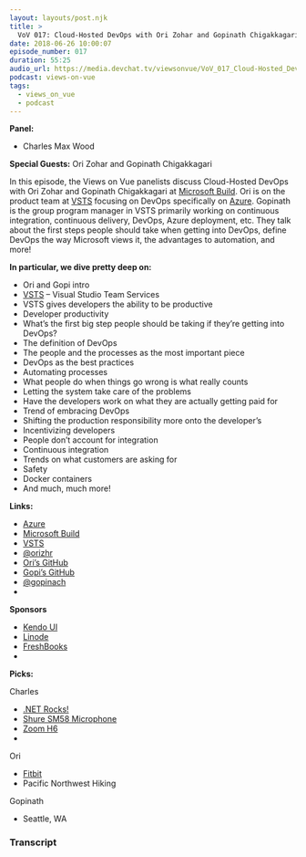 ```yaml
---
layout: layouts/post.njk
title: >
  VoV 017: Cloud-Hosted DevOps with Ori Zohar and Gopinath Chigakkagari LIVE at Microsoft Build
date: 2018-06-26 10:00:07
episode_number: 017
duration: 55:25
audio_url: https://media.devchat.tv/viewsonvue/VoV_017_Cloud-Hosted_DevOps_with_Ori_Zohar_and_Gopinath_Chigakkagari_LIVE_at_Microsoft_Build.mp3
podcast: views-on-vue
tags:
  - views_on_vue
  - podcast
---
```


**Panel:**

- Charles Max Wood

**Special Guests:** Ori Zohar and Gopinath Chigakkagari

In this episode, the Views on Vue panelists discuss Cloud-Hosted DevOps with Ori Zohar and Gopinath Chigakkagari at [Microsoft Build](https://www.microsoft.com/en-us/build). Ori is on the product team at [VSTS](https://www.visualstudio.com/team-services/) focusing on DevOps specifically on [Azure](https://azure.microsoft.com/en-us/?v=18.20). Gopinath is the group program manager in VSTS primarily working on continuous integration, continuous delivery, DevOps, Azure deployment, etc. They talk about the first steps people should take when getting into DevOps, define DevOps the way Microsoft views it, the advantages to automation, and more!

**In particular, we dive pretty deep on:**

- Ori and Gopi intro
- [VSTS](https://www.visualstudio.com/team-services/) – Visual Studio Team Services
- VSTS gives developers the ability to be productive
- Developer productivity
- What’s the first big step people should be taking if they’re getting into DevOps?
- The definition of DevOps
- The people and the processes as the most important piece
- DevOps as the best practices
- Automating processes
- What people do when things go wrong is what really counts
- Letting the system take care of the problems
- Have the developers work on what they are actually getting paid for
- Trend of embracing DevOps
- Shifting the production responsibility more onto the developer’s
- Incentivizing developers
- People don’t account for integration
- Continuous integration
- Trends on what customers are asking for
- Safety
- Docker containers
- And much, much more!

**Links:**

- [Azure](https://azure.microsoft.com/en-us/?v=18.20)
- [Microsoft Build](https://www.microsoft.com/en-us/build)
- [VSTS](https://www.visualstudio.com/team-services/)
- [@orizhr](https://twitter.com/orizhr)
- [Ori’s GitHub](https://github.com/orizohar)
- [Gopi’s GitHub](https://github.com/gopinathch)
- [@gopinach](https://twitter.com/gopinach)
-

**Sponsors**

- [Kendo UI](https://www.telerik.com/kendo-ui?utm_medium=social-paid&utm_source=devchattv&utm_campaign=kendo-ui-awareness-jsjabber)
- [Linode](https://promo.linode.com/javascriptjabber/)
- [FreshBooks](https://www.freshbooks.com/invoice?ref=11731&utm_source=pbm&utm_medium=affiliate-program&utm_influencer=419364&utm_campaign=podcast-influencers)
-

**Picks:**

Charles

- [.NET Rocks!](https://www.dotnetrocks.com/)
- [Shure SM58 Microphone](http://www.shure.com/americas/products/microphones/sm/sm58-vocal-microphone)
- [Zoom H6](https://www.zoom-na.com/products/field-video-recording/field-recording/h6-handy-recorder)
-

Ori

- [Fitbit](https://www.fitbit.com/home)
- Pacific Northwest Hiking

Gopinath

- Seattle, WA

### Transcript
